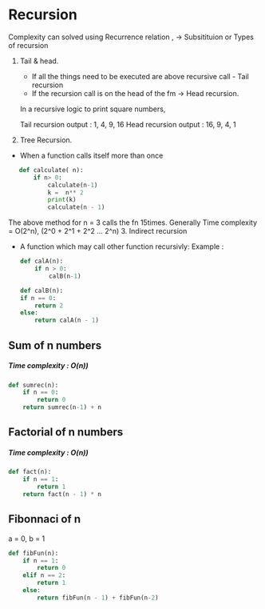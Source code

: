 # Recursion

Complexity can solved using Recurrence relation , ->  Subsitituion or 
Types of recursion 

1. Tail & head.
    - If all the things need to be executed are above recursive call - Tail recursion
    - If the recursion call is on the head of the fm -> Head recursion. 

    In a recursive logic to print square numbers,

    Tail recursion output : 1, 4, 9, 16
    Head recursion output : 16, 9, 4, 1
2. Tree Recursion.
 - When a function calls itself more than once

 ```python
    def calculate( n):
        if n> 0:
            calculate(n-1)
            k =  n** 2
            print(k)
            calculate(n - 1)
 ``` 

  The above method for n = 3 calls the fn 15times.
  Generally Time complexity = O(2^n), (2^0 + 2^1 + 2^2 ... 2^n)
3. Indirect recursion
 - A function which may call other function recursivly:
 Example : 
    
    ```python
    def calA(n):
        if n > 0:
            calB(n-1)

    def calB(n):
    if n == 0:
        return 2
    else:
        return calA(n - 1)
    ```



## Sum of n numbers
##### Time complexity : O(n))
```python
def sumrec(n):
    if n == 0:
        return 0
    return sumrec(n-1) + n

```


## Factorial of n numbers
##### Time complexity : O(n))
```python
def fact(n):
    if n == 1:
        return 1
    return fact(n - 1) * n

```


## Fibonnaci of n
a = 0, b = 1
```python
def fibFun(n):
    if n == 1:
        return 0
    elif n == 2:
        return 1
    else:
        return fibFun(n - 1) + fibFun(n-2) 
```